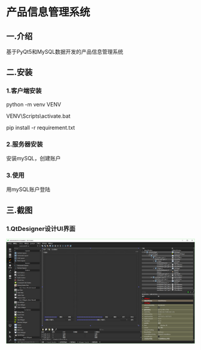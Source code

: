 # 产品信息管理系统

## 一.介绍
基于PyQt5和MySQL数据开发的产品信息管理系统

## 二.安装
### 1.客户端安装
python -m venv VENV

VENV\Scripts\activate.bat

pip install -r requirement.txt
### 2.服务器安装
安装mySQL，创建账户
### 3.使用
用mySQL账户登陆
## 三.截图
### 1.QtDesigner设计UI界面
![Aaron Swartz](https://raw.githubusercontent.com/liuchen1995/Product-information-management-system2/master/截图/UI开发界面.jpg)
